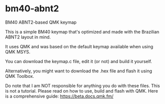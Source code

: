 # bm40-abnt2
BM40 ABNT2-based QMK keymap

This is a simple BM40 keymap that's optimized and made with the Brazilian ABNT2 layout in mind.

It uses QMK and was based on the default keymap available when using QMK MSYS.

You can download the keymap.c file, edit it (or not) and build it yourself.

Alternatively, you might want to download the .hex file and flash it using QMK Toolbox.

Do note that I am NOT responsible for anything you do with these files. This is not a tutorial. Please read on how to use, build and flash with QMK. Here is a comprehensive guide: https://beta.docs.qmk.fm/
